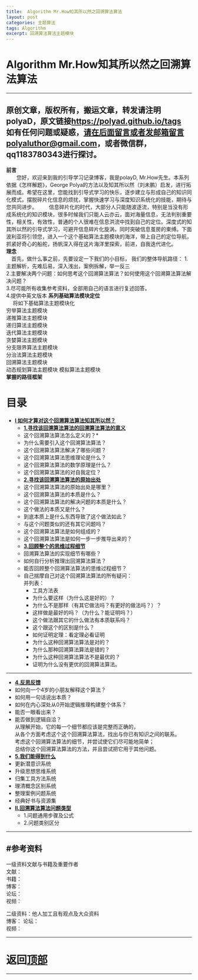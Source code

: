 ```yaml
---
title:  Algorithm Mr.How知其所以然之回溯算法算法
layout: post
categories: 主题算法
tags: Algorithm
excerpt: 回溯算法算法主题模块
---
```

# Algorithm Mr.How知其所以然之回溯算法算法 <span id="home">

---

原创文章，版权所有，搬运文章，转发请注明polyaD，原文链接<https://polyad.github.io/tags>   
如有任何问题或疑惑，请在后面留言或者发邮箱留言polyaluthor@gmail.com，或者微信群，qq1183780343进行探讨。
---
**前言**  
&emsp;&emsp;您好，欢迎来到我的引导学习记录博客，我是polayD, Mr.How先生。本系列依据《怎样解题》，George Polya的方法以及知其所以然（刘未鹏）启发，进行拓展而成。希望在这里，您能找到引导式学习的快乐，逐步建立与形成自己的知识同化模式，摆脱碎片化信息的烦扰，掌握快速学习与深度知识系统化的技能，期待与您共同进步。
&emsp;&emsp;信息碎片化的时代，大部分人只能随波逐流，特别是当没有形成系统化的知识模块，很多时候我们只能人云亦云，面对海量信息，无法判别重要性，相关性，有效性，普通的个人很难在信息洪流中找到自己的定位。深度式的知其所以然的引导式学习，可避开信息碎片化旋涡，同时突破信息茧房的束缚。下面波利亚将引领您，进入一个这个基础算法主题模块的海洋，带上自己的定位导航，抓紧好奇心的船舵，扬帆深入得在这片海洋里探索，前进，自我迭代进化。  
****理念****  
&emsp;首先，做什么事之前，先要设定一下我们的小目标，
我们的整体导航路径：
1.主题解析，先难后易，深入浅出，案例拆解，举一反三  
2.主要解决两个问题：如何思考这个回溯算法算法？如何使用这个回溯算法算法解决问题？  
3.尽可能所有收集参考资料，全部用自己的语言进行复述回答。  
4.提供中英文版本
**系列基础算法模块定位**      
&emsp;
将如下基础算法主题模块化  
穷举算法主题模块  
递推算法主题模块  
递归算法主题模块  
迭代算法主题模块  
贪婪算法主题模块  
分支限界算法主题模块  
分治法算法主题模块  
回溯算法主题模块  
动态规划算法主题模块 
模拟算法主题模块     
****掌握的路径框架****
# 目录
* **[I 如何才算对这个回溯算法算法知其所以然？](#1)**      
  * **[1.寻找该回溯算法算法的回溯算法算法的意义](#1.1)**       
  *  这个回溯算法算法怎么定义的？* 
  *  为什么需要引入这个回溯算法算法？      
  * 这个回溯算法算法解决了哪些问题？   
  * 这个回溯算法算法思维理论是什么？   
  * 这个回溯算法算法的数学原理是什么？  
  * 这个回溯算法算法的对自我定位？   
  * **[2.寻找该回溯算法算法的原始出处](#1.2)**   
  * 这个回溯算法算法的原始出处是哪里？    
  * 这个回溯算法算法的本质是什么？    
  * 这个回溯算法算法的解决问题的本质是什么？   
  * 这个做法的本质又是什么？    
  * 到底本质上是什么东西导致了这个做法如此？    
  * 与这个问题类似的还有其它问题吗？ 
  * 这个回溯算法算法是如何组成的？    
  * 这个回溯算法算法是如何一步一步推导出来的？  
  * **[3.回顾整个的思维过程细节](#1.3)**  
  * 回溯算法算法的实现细节有哪些？   
  * 如何自行分析推理出回溯算法算法？      
  * 能否回顾整个回溯算法算法的思维过程细节？  
  - 
    自己揣摩自己对这个回溯算法算法的所有疑问：      
      并列表：     
    * 工具方法表 
    *   为什么要这样（为什么这是好的）？    
    *   为什么不是那样（有其它做法吗？有更好的做法吗？）？    
    *   这样做是最好的吗？（为什么？能证明吗？）    
    *   这个做法跟其它的什么做法有本质联系吗？    
    *   这个跟这个的区别是什么？    
    *   如何证明定理：看定理必看证明    
    *   为什么这种回溯算法算法是对的？    
    *   为什么那种回溯算法算法是错的？    
    *   为什么这种回溯算法算法不是最优的？    
    *   证明为什么没有更优的回溯算法算法。 
 ----  
  * **[4.反思反馈](#1.4)**      
  *  如何向一个4岁的小朋友解释这个算法？ 
  *  如何用一句话说出本质？
  *  如何在内心深处从0开始逻辑推理构建整个体系？
  *  能否一眼看出来？     
  * 能否做到逻辑自洽？    
    从理解开始，它的每一个细节都应该是完整而正确的，    
    从各个方面考虑这个这个回溯算法算法，找出与你已有知识之间的联系。    
    考虑这个回溯算法算法的细节，并尝试使它们尽可能地简单；    
    总结你这个回溯算法算法的方法，并且尝试把它用于其他问题。    
  * **[5.我们能得到什么](#1.5)**         
  *   更新潜意识系统    
  *   升级思想思维系统    
  *   归集工具方法系统    
  *   理清概念区别系统        
  *   整理案例问题系统  
  *   经典好书与资源集      
* **[II.回溯算法算法问题类型](#2)**     
  *  1.问题通用步骤及公式   
  *  2.问题类别区分    







-----
#参考资料  
-----  
一级资料文献与书籍及重要作者  
文献：  
书籍：  
博客：   
论坛：   
视频：  

二级资料：他人加工且有观点及大众资料  
博客： 
论坛：   
视频：    



-----

# **返回[顶部](#home)**

---- 